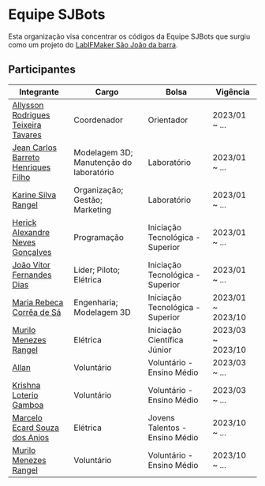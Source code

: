 # Equipe SJBots

Esta organização visa concentrar os códigos da Equipe SJBots que surgiu como um projeto do [LabIFMaker São João da barra][LinkLabMaker].

## Participantes

| Integrante                                           | Cargo                                   | Bolsa                            | Vigência          |
| ---------------------------------------------------- | --------------------------------------- | -------------------------------- | ----------------- |
| [Allysson Rodrigues Teixeira Tavares][Link_Allysson] | Coordenador                             | Orientador                       | 2023/01 ~ ...     |
| [Jean Carlos Barreto Henriques Filho][Link_Jean]     | Modelagem 3D; Manutenção do laboratório | Laboratório                      | 2023/01 ~ ...     |
| [Karine Silva Rangel][Link_Karine]                   | Organização; Gestão; Marketing          | Laboratório                      | 2023/01 ~ ...     |
| [Herick Alexandre Neves Gonçalves][Link_Herick]      | Programação                             | Iniciação Tecnológica - Superior | 2023/01 ~ ...     |
| [João Vítor Fernandes Dias][Link_João]               | Líder; Piloto; Elétrica                 | Iniciação Tecnológica - Superior | 2023/01 ~ ...     |
| [Maria Rebeca Corrêa de Sá][Link_Maria]              | Engenharia; Modelagem 3D                | Iniciação Tecnológica - Superior | 2023/01 ~ 2023/10 |
| [Murilo Menezes Rangel][Link_Murilo]                 | Elétrica                                | Iniciação Científica Júnior      | 2023/03 ~ 2023/10 |
| [Allan][Link_Allan]                                  | Voluntário                              | Voluntário - Ensino Médio        | 2023/03 ~ ...     |
| [Krishna Loterio Gamboa][Link_Krishna]               | Voluntário                              | Voluntário - Ensino Médio        | 2023/03 ~ ...     |
| [Marcelo Ecard Souza dos Anjos][Link_Marcelo]        | Elétrica                                | Jovens Talentos - Ensino Médio   | 2023/10 ~ ...     |
| [Murilo Menezes Rangel][Link_Murilo]                 | Voluntário                              | Voluntário - Ensino Médio        | 2023/10 ~ ...     |

<!-- Links -->
[LinkLabMaker]: https://www.instagram.com/labmakersjb/
[Link_Allysson]: https://www.linkedin.com/in/allysson-tavares-92291632/
[Link_Jean]: https://github.com/
[Link_Karine]: https://www.instagram.com/arquirine/
[Link_Herick]: https://github.com/JohtoGamesOf
[Link_João]: https://github.com/jvfd3
[Link_Maria]: https://github.com/
[Link_Murilo]: https://github.com/
[Link_Allan]: https://github.com/
[Link_Krishna]: https://github.com/JulhoGamboa
[Link_Marcelo]: https://github.com/
